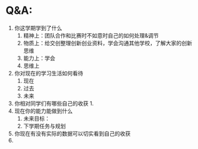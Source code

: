# Q&A:

1. 你这学期学到了什么
	1. 精神上：团队合作和比赛时不如意时自己的如何处理&调节
	2. 物质上：给交创整理创新创业资料，学会沟通其他学校，了解大家的创新思维
	3. 能力上：学会
	4. 思维上
3. 你对现在的学习生活如何看待
	1. 现在
	2. 过去
	3. 未来
4. 你相对同学们有哪些自己的收获
	1. 
5. 现在你的能力能做到什么
	1. 未来目标：
	2. 下学期任务与规划
6. 你现在有没有实际的数据可以切实看到自己的收获
7. 